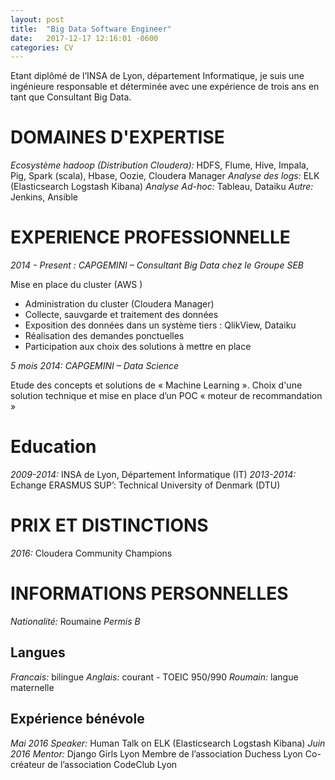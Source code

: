 ```yaml
---
layout: post
title:  "Big Data Software Engineer"
date:   2017-12-17 12:16:01 -0600
categories: CV
---
```


Etant diplômé de l’INSA de Lyon, département Informatique, je suis une ingénieure responsable et déterminée avec une expérience de trois ans en tant que Consultant Big Data. 


# DOMAINES D'EXPERTISE
    

*Ecosystème hadoop (Distribution Cloudera):* HDFS, Flume, Hive, Impala, Pig, Spark (scala), Hbase, Oozie, Cloudera Manager
*Analyse des logs:* ELK (Elasticsearch Logstash Kibana)
*Analyse Ad-hoc:* Tableau, Dataiku
*Autre:* Jenkins, Ansible


# EXPERIENCE PROFESSIONNELLE

*2014 - Present : CAPGEMINI – Consultant Big Data chez le Groupe SEB*

Mise en place du cluster (AWS )
-	 Administration du cluster (Cloudera Manager)
-	 Collecte, sauvgarde et traitement des données 
-	 Exposition des données dans un système tiers : QlikView, Dataiku
-	 Réalisation des demandes ponctuelles
-	 Participation aux choix des solutions à mettre en place

*5 mois 2014: CAPGEMINI – Data Science*

Etude des concepts et solutions de « Machine Learning ». Choix d'une solution technique et mise en place d’un POC « moteur de recommandation »


# Education
    
*2009-2014:*              INSA de Lyon, Département Informatique (IT)
*2013-2014:*             Echange ERASMUS SUP’: Technical University of Denmark (DTU)

# PRIX ET DISTINCTIONS
    
*2016:*                  Cloudera Community Champions

# INFORMATIONS PERSONNELLES
    
*Nationalité:*         Roumaine
*Permis B*

## Langues
    
*Francais:*            bilingue
*Anglais:*             courant - TOEIC 950/990
*Roumain:*             langue maternelle

## Expérience bénévole
    
*Mai 2016 Speaker:*    Human Talk on ELK (Elasticsearch Logstash Kibana)
*Juin 2016 Mentor:*    Django Girls Lyon
Membre de l’association Duchess Lyon
Co-créateur de l’association CodeClub Lyon


